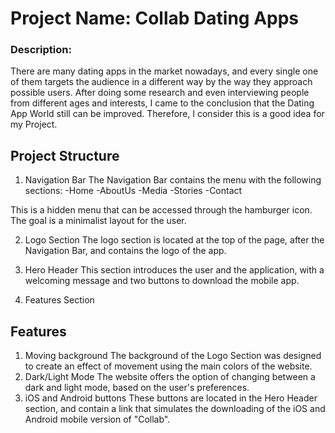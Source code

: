 # Project Name: Collab Dating Apps
### Description: 
There are many dating apps in the market nowadays, and every single one of them targets the audience in a different way by the way they approach possible users.
After doing some research and even interviewing people from different ages and interests, I came to the conclusion that the Dating App World still can be improved. Therefore, I consider this is a good idea for my Project.

## Project Structure
1. Navigation Bar
The Navigation Bar contains the menu with the following sections:
-Home
-AboutUs
-Media
-Stories
-Contact

This is a hidden menu that can be accessed through the hamburger icon. The goal is a minimalist layout for the user.

2. Logo Section
The logo section is located at the top of the page, after the Navigation Bar, and contains the logo of the app.

3. Hero Header
This section introduces the user and the application, with a welcoming message and two buttons to download the mobile app.

4. Features Section

## Features
1. Moving background
The background of the Logo Section was designed to create an effect of movement using the main colors of the website.
2. Dark/Light Mode
The website offers the option of changing between a dark and light mode, based on the user's preferences.
3. iOS and Android buttons
These buttons are located in the Hero Header section, and contain a link that simulates the downloading of the iOS and Android mobile version of "Collab".
